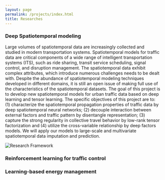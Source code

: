 ```yaml
---
layout: page
permalink: /projects/index.html
title: Researches
---
```


### Deep Spatiotemporal modeling 

Large volumes of spatiotemporal data are increasingly collected and studied in modern transportation systems. Spatiotemporal models for traffic data are critical components of a wide range of intelligent transportation systems (ITS), such as ride sharing, transit service scheduling, signal control, and disruption management. The spatiotemporal data exhibit complex attributes, which introduce numerous challenges needs to be dealt with. Despite the abundance of spatiotemporal modeling techniques developed in different domains, it is still an open issue of making full use of the characteristics of the spatiotemporal datasets. The goal of this project is to develop new spatiotemporal models for urban traffic data based on deep learning and tensor learning. The specific objectives of this project are to: (1) characterize the spatiotemporal propagation properties of traffic data by deep spatiotemporal neural networks; (2) decouple interaction between external factors and traffic pattern by disentangle representation; (3) capture the strong regularity in collective travel behavior by low-rank tensor factorization and (4) utilize the cross-variable relationship by deep factors models. We will apply our models to large-scale and multivariate spatiotemporal data imputation and prediction. 

![Research Framework](https://github.com/Kaimaoge/Kaimaoge.github.io/blob/master/images/IVADO-figure2-min.jpg)

### Reinforcement learning for traffic control



### Learning-based energy management 





